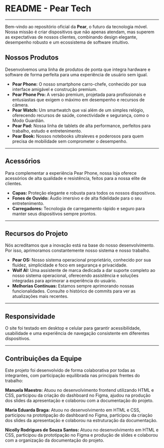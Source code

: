 # README - Pear Tech

---

Bem-vindo ao repositório oficial da **Pear**, o futuro da tecnologia móvel. Nossa missão é criar dispositivos que não apenas atendam, mas superem as expectativas de nossos clientes, combinando design elegante, desempenho robusto e um ecossistema de software intuitivo.

## Nossos Produtos

Desenvolvemos uma linha de produtos de ponta que integra hardware e software de forma perfeita para uma experiência de usuário sem igual.

* **Pear Phone:** O nosso smartphone carro-chefe, conhecido por sua interface amigável e construção premium.
* **Pear Phone Pro:** A versão premium, projetada para profissionais e entusiastas que exigem o máximo em desempenho e recursos de câmera.
* **Pear Watch:** Um smartwatch que vai além de um simples relógio, oferecendo recursos de saúde, conectividade e segurança, como o Modo Guardián.
* **Pear Pad:** Nossa linha de tablets de alta performance, perfeitos para trabalho, estudo e entretenimento.
* **Pear Book:** Nossos notebooks ultraleves e poderosos para quem precisa de mobilidade sem comprometer o desempenho.

---

## Acessórios

Para complementar a experiência Pear Phone, nossa loja oferece acessórios de alta qualidade e resistência, feitos para a nossa elite de clientes.

* **Capas:** Proteção elegante e robusta para todos os nossos dispositivos.
* **Fones de Ouvido:** Áudio imersivo e de alta fidelidade para o seu entretenimento.
* **Carregadores:** Tecnologia de carregamento rápido e seguro para manter seus dispositivos sempre prontos.

---

## Recursos do Projeto

Nós acreditamos que a inovação está na base do nosso desenvolvimento. Por isso, aprimoramos constantemente nosso sistema e nosso trabalho.

* **Pear OS:** Nosso sistema operacional proprietário, conhecido por sua fluidez, simplicidade e foco em segurança e privacidade.
* **Wolf AI:** Uma assistente de marca dedicada a dar suporte completo ao nosso sistema operacional, oferecendo assistência e soluções integradas para aprimorar a experiência do usuário.
* **Melhorias Contínuas:** Estamos sempre aprimorando nossas funcionalidades. Consulte o histórico de commits para ver as atualizações mais recentes.

---

 ## Responsividade

O site foi testado em desktop e celular para garantir acessibilidade, usabilidade e uma experiência de navegação consistente em diferentes dispositivos.

---

## Contribuições da Equipe

Este projeto foi desenvolvido de forma colaborativa por todas as integrantes, com participação equilibrada nas principais frentes do trabalho:

**Manuela Maestro:** Atuou no desenvolvimento frontend utilizando HTML e CSS, participou da criação do dashboard no Figma, ajudou na produção dos slides da apresentação e colaborou com a documentação do projeto.

**Maria Eduarda Braga:** Atuou no desenvolvimento em HTML e CSS, participou na prototipação do dashboard no Figma, participou da criação dos slides da apresentação e colaborou na estruturação da documentação.

**Nicolly Rodrigues de Souza Santos:** Atuou no desenvolvimento em HTML e CSS, participou da prototipação no Figma e produção de slides e colaborou com a organização da documentação do projeto.
